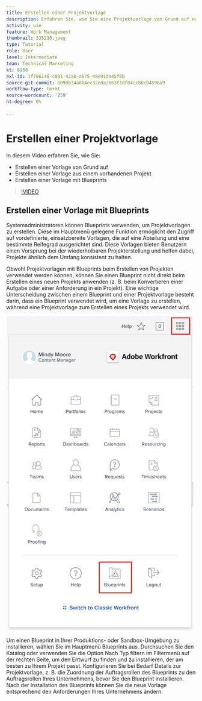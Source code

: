 ```yaml
---
title: Erstellen einer Projektvorlage
description: Erfahren Sie, wie Sie eine Projektvorlage von Grund auf neu und aus einer vorhandenen Vorlage erstellen.
activity: use
feature: Work Management
thumbnail: 335210.jpeg
type: Tutorial
role: User
level: Intermediate
team: Technical Marketing
kt: 8950
exl-id: 1f706148-c001-42a8-a675-48e91d445f0b
source-git-commit: b09d634a8b4ec32eda2663f1df04cc8bc04596a9
workflow-type: tm+mt
source-wordcount: '259'
ht-degree: 0%

---
```


# Erstellen einer Projektvorlage

In diesem Video erfahren Sie, wie Sie:

* Erstellen einer Vorlage von Grund auf
* Erstellen einer Vorlage aus einem vorhandenen Projekt
* Erstellen einer Vorlage mit Blueprints

>[!VIDEO](https://video.tv.adobe.com/v/335210/?quality=12)

## Erstellen einer Vorlage mit Blueprints

Systemadministratoren können Blueprints verwenden, um Projektvorlagen zu erstellen. Diese im Hauptmenü gelegene Funktion ermöglicht den Zugriff auf vordefinierte, einsatzbereite Vorlagen, die auf eine Abteilung und eine bestimmte Reifegrad ausgerichtet sind. Diese Vorlagen bieten Benutzern einen Vorsprung bei der wiederholbaren Projekterstellung und helfen dabei, Projekte ähnlich dem Umfang konsistent zu halten.

Obwohl Projektvorlagen mit Blueprints beim Erstellen von Projekten verwendet werden können, können Sie einen Blueprint nicht direkt beim Erstellen eines neuen Projekts anwenden (z. B. beim Konvertieren einer Aufgabe oder einer Anforderung in ein Projekt). Eine wichtige Unterscheidung zwischen einem Blueprint und einer Projektvorlage besteht darin, dass ein Blueprint verwendet wird, um eine Vorlage zu erstellen, während eine Projektvorlage zum Erstellen eines Projekts verwendet wird.

![Blueprints im Hauptmenü](assets/pt-blueprints-01.png)

Um einen Blueprint in Ihrer Produktions- oder Sandbox-Umgebung zu installieren, wählen Sie im Hauptmenü Blueprints aus. Durchsuchen Sie den Katalog oder verwenden Sie die Option Nach Typ filtern im Filtermenü auf der rechten Seite, um den Entwurf zu finden und zu installieren, der am besten zu Ihrem Projekt passt. Konfigurieren Sie bei Bedarf Details zur Projektvorlage, z. B. die Zuordnung der Auftragsrollen des Blueprints zu den Auftragsrollen Ihres Unternehmens, bevor Sie den Blueprint installieren. Nach der Installation des Blueprints können Sie die neue Vorlage entsprechend den Anforderungen Ihres Unternehmens ändern.
